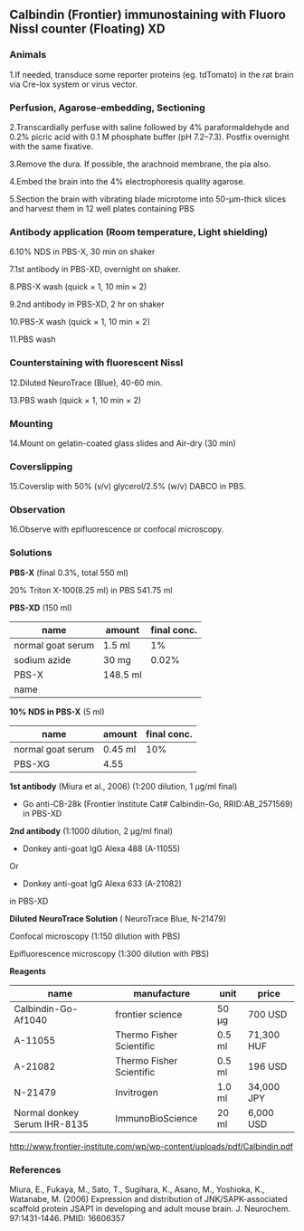## Calbindin (Frontier) immunostaining with Fluoro Nissl counter (Floating) XD

### Animals

1.If needed, transduce some reporter proteins (eg. tdTomato) in the rat brain via Cre-lox system or virus vector.

### Perfusion, Agarose-embedding, Sectioning

2.Transcardially perfuse with saline followed by 4% paraformaldehyde and 0.2% picric acid with 0.1 M phosphate buffer (pH 7.2–7.3). Postfix overnight with the same fixative.

3.Remove the dura. If possible, the arachnoid membrane, the pia also.

4.Embed the brain into the 4% electrophoresis quality agarose.

5.Section the brain with vibrating blade microtome into 50-µm-thick slices and harvest them in 12 well plates containing PBS

### Antibody application (Room temperature, Light shielding)

6.10% NDS in PBS-X, 30 min on shaker

7.1st antibody in PBS-XD, overnight on shaker.

8.PBS-X wash (quick × 1, 10 min × 2)

9.2nd antibody in PBS-XD, 2 hr on shaker

10.PBS-X wash (quick × 1, 10 min × 2)

11.PBS wash

### Counterstaining with fluorescent Nissl

12.Diluted NeuroTrace (Blue), 40-60 min.

13.PBS wash (quick × 1, 10 min × 2)

### Mounting

14.Mount on gelatin-coated glass slides and Air-dry (30 min)

### Coverslipping

15.Coverslip with 50% (v/v) glycerol/2.5% (w/v) DABCO in PBS.

### Observation

16.Observe with epifluorescence or confocal microscopy.

### Solutions

**PBS-X** (final 0.3%, total 550 ml)

20% Triton X-100(8.25 ml)	in PBS 541.75 ml


**PBS-XD** (150 ml)

| name              | amount   | final conc. |
| ----------------- | -------- | ----------- |
| normal goat serum | 1.5 ml   | 1%          |
| sodium azide      | 30 mg    | 0.02%       |
| PBS-X             | 148.5 ml |             |
| name


**10% NDS in PBS-X** (5 ml)

| name              | amount  | final conc. |
| ----------------- | ------- | ----------- |
| normal goat serum | 0.45 ml | 10%         |
| PBS-XG            | 4.55    |             |


**1st antibody** (Miura et al., 2006) (1:200 dilution, 1 µg/ml final)

- Go anti-CB-28k (Frontier Institute Cat# Calbindin-Go, RRID:AB\_2571569) in PBS-XD

**2nd antibody** (1:1000 dilution, 2 µg/ml final)

- Donkey anti-goat IgG Alexa 488 (A-11055)

Or

- Donkey anti-goat IgG Alexa 633 (A-21082)

in PBS-XD

**Diluted NeuroTrace Solution** (	NeuroTrace Blue, N-21479)

Confocal microscopy (1:150 dilution with PBS)

Epifluorescence microscopy (1:300 dilution with PBS)


**Reagents**

| name              | manufacture              |    unit    | price   |
| ----------------- | ------------------------ | ----------- | ------ |
| Calbindin-Go-Af1040       | frontier science   |      50 µg | 700 USD |
| A-11055      | Thermo Fisher Scientific |     0.5 ml | 71,300 HUF |
| A-21082      | Thermo Fisher Scientific |     0.5 ml | 196 USD |
| N-21479    | Invitrogen |      1.0 ml | 34,000 JPY |
| Normal donkey Serum IHR-8135  | ImmunoBioScience |    20 ml  | 6,000 USD  |


http://www.frontier-institute.com/wp/wp-content/uploads/pdf/Calbindin.pdf

### References

Miura, E., Fukaya, M., Sato, T., Sugihara, K., Asano, M., Yoshioka, K., Watanabe, M. (2006) Expression and distribution of JNK/SAPK-associated scaffold protein JSAP1 in developing and adult mouse brain. J. Neurochem. 97:1431-1446. PMID: 16606357
